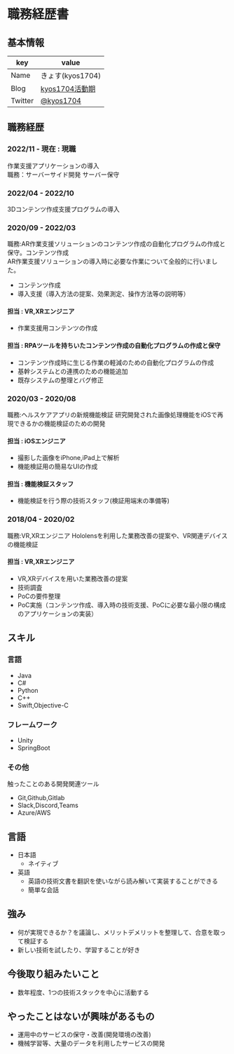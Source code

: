 # 職務経歴書

## 基本情報

|key|value|
|---|-----|
|Name|きょす(kyos1704)|
|Blog|[kyos1704活動期](https://kyos1704.hatenablog.com/)|
|Twitter|[@kyos1704](https://twitter.com/kyos1704)|



## 職務経歴

### 2022/11 - 現在 : 現職 

作業支援アプリケーションの導入  
職務：サーバーサイド開発  サーバー保守

### 2022/04 - 2022/10  

3Dコンテンツ作成支援プログラムの導入

### 2020/09 - 2022/03

職務:AR作業支援ソリューションのコンテンツ作成の自動化プログラムの作成と保守。コンテンツ作成  
AR作業支援ソリューションの導入時に必要な作業について全般的に行いました。
 - コンテンツ作成
 - 導入支援（導入方法の提案、効果測定、操作方法等の説明等）

#### 担当 : VR,XRエンジニア
  - 作業支援用コンテンツの作成

#### 担当 : RPAツールを持ちいたコンテンツ作成の自動化プログラムの作成と保守
  - コンテンツ作成時に生じる作業の軽減のための自動化プログラムの作成
  - 基幹システムとの連携のための機能追加
  - 既存システムの整理とバグ修正 


### 2020/03 - 2020/08

職務:ヘルスケアアプリの新規機能検証
研究開発された画像処理機能をiOSで再現できるかの機能検証のための開発

#### 担当 : iOSエンジニア
 - 撮影した画像をiPhone,iPad上で解析
 - 機能検証用の簡易なUIの作成

#### 担当 : 機能検証スタッフ
 - 機能検証を行う際の技術スタッフ(検証用端末の準備等)


### 2018/04 - 2020/02

職務:VR,XRエンジニア
Hololensを利用した業務改善の提案や、VR関連デバイスの機能検証

#### 担当 : VR,XRエンジニア
- VR,XRデバイスを用いた業務改善の提案
- 技術調査
- PoCの要件整理
- PoC実施（コンテンツ作成、導入時の技術支援、PoCに必要な最小限の構成のアプリケーションの実装）



## スキル
### 言語
- Java
- C#
- Python
- C++
- Swift,Objective-C

### フレームワーク
- Unity
- SpringBoot

### その他
触ったことのある開発関連ツール
- Git,Github,Gitlab
- Slack,Discord,Teams
- Azure/AWS

## 言語

- 日本語
  - ネイティブ
- 英語
  - 英語の技術文書を翻訳を使いながら読み解いて実装することができる
  - 簡単な会話

## 強み

- 何が実現できるか？を議論し、メリットデメリットを整理して、合意を取って検証する
- 新しい技術を試したり、学習することが好き

## 今後取り組みたいこと

- 数年程度、1つの技術スタックを中心に活動する

## やったことはないが興味があるもの

- 運用中のサービスの保守・改善(開発環境の改善)  
- 機械学習等、大量のデータを利用したサービスの開発
